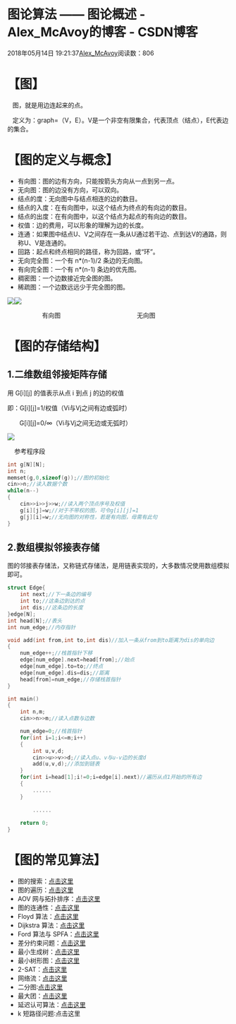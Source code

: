 # 图论算法 —— 图论概述 - Alex_McAvoy的博客 - CSDN博客





2018年05月14日 19:21:37[Alex_McAvoy](https://me.csdn.net/u011815404)阅读数：806








# 【图】

   图，就是用边连起来的点。

   定义为：graph=（V，E）。V是一个非空有限集合，代表顶点（结点），E代表边的集合。

# 【图的定义与概念】
- 有向图：图的边有方向，只能按箭头方向从一点到另一点。
- 无向图：图的边没有方向，可以双向。
- 结点的度：无向图中与结点相连的边的数目。
- 结点的入度：在有向图中，以这个结点为终点的有向边的数目。
- 结点的出度：在有向图中，以这个结点为起点的有向边的数目。
- 权值：边的费用，可以形象的理解为边的长度。
- 连通：如果图中结点U、V之间存在一条从U通过若干边、点到达V的通路，则称U、V是连通的。
- 回路：起点和终点相同的路径，称为回路，或“环”。
- 无向完全图：一个有 n*(n-1)/2 条边的无向图。
- 有向完全图：一个有 n*(n-1) 条边的优先图。
- 稠密图：一个边数接近完全图的图。
- 稀疏图：一个边数远远少于完全图的图。



![](https://img-blog.csdn.net/20180514194608645)![](https://img-blog.csdn.net/20180514194612363)

                    有向图                                            无向图



# 【图的存储结构】

## 1.二维数组邻接矩阵存储

用 G[i][j] 的值表示从点 i 到点 j 的边的权值

即：G[i][j]=1/权值（Vi与Vj之间有边或弧时）

       G[i][j]=0/∞（Vi与Vj之间无边或无弧时）

![](https://img-blog.csdn.net/20180514195933938)

    参考程序段

```cpp
int g[N][N];
int n;
memset(g,0,sizeof(g));//图的初始化
cin>>n;//读入数据个数
while(n--)
{
    cin>>i>>j>>w;//读入两个顶点序号及权值
    g[i][j]=w;//对于不带权的图，可令g[i][j]=1
    g[j][i]=w;//无向图的对称性，若是有向图，毋需有此句
}
```

## 2.数组模拟邻接表存储

图的邻接表存储法，又称链式存储法，是用链表实现的，大多数情况使用数组模拟即可。

```cpp
struct Edge{
    int next;//下一条边的编号
    int to;//这条边到达的点
    int dis;//这条边的长度
}edge[N];
int head[N];//表头
int num_edge;//内存指针

void add(int from,int to,int dis)//加入一条从from到to距离为dis的单向边
{
    num_edge++;//栈首指针下移
    edge[num_edge].next=head[from];//始点
    edge[num_edge].to=to;//终点
    edge[num_edge].dis=dis;//距离
    head[from]=num_edge;//存储栈首指针
}

int main()
{
    int n,m;
    cin>>n>>m;//读入点数与边数

    num_edge=0;//栈首指针
    for(int i=1;i<=m;i++)
    {
        int u,v,d;
        cin>>u>>v>>d;//读入点u、v与u-v边的长度d
        add(u,v,d);//添加到链表
    }
    for(int i=head[1];i!=0;i=edge[i].next)//遍历从点1开始的所有边
    {
        ......
    }
    
    	......
        
    return 0;
}
```

# 【图的常见算法】
- 图的搜索：[点击这里](https://blog.csdn.net/u011815404/article/details/83188410)
- 图的遍历：[点击这里](https://blog.csdn.net/u011815404/article/details/83539163)
- AOV 网与拓扑排序：[点击这里](https://blog.csdn.net/u011815404/article/details/83715830)
- 图的连通性：[点击这里](https://blog.csdn.net/u011815404/article/details/83217012)
- Floyd 算法：[点击这里](https://blog.csdn.net/u011815404/article/details/83783303)
- Dijkstra 算法：[点击这里](https://blog.csdn.net/u011815404/article/details/83795155)
- Ford 算法与 SPFA：[点击这里](https://blog.csdn.net/u011815404/article/details/83904707)
- 差分约束问题：[点击这里](https://blog.csdn.net/u011815404/article/details/85080659)
- 最小生成树：[点击这里](https://blog.csdn.net/u011815404/article/details/84070642)
- 最小树形图：[点击这里](https://blog.csdn.net/u011815404/article/details/85858501)
- 2-SAT：[点击这里](https://blog.csdn.net/u011815404/article/details/84034034)
- 网络流：[点击这里](https://blog.csdn.net/u011815404/article/details/85260181)
- 二分图∶[点击这里](https://blog.csdn.net/u011815404/article/details/84260940)
- 最大团：[点击这里](https://blog.csdn.net/u011815404/article/details/86609798)
- 延迟认可算法：[点击这里](https://blog.csdn.net/u011815404/article/details/81393497)
- k 短路径问题∶点击这里



